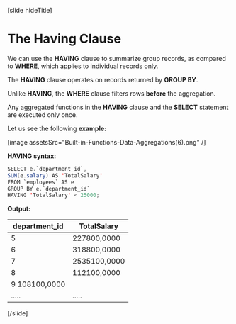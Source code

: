 [slide hideTitle]

# The Having Clause

We can use the **HAVING** clause to summarize group records, as compared to **WHERE**, which applies to individual records only.

The **HAVING** clause operates on records returned by **GROUP BY**.

Unlike **HAVING**, the **WHERE** clause filters rows **before** the aggregation.

Any aggregated functions in the **HAVING** clause and the **SELECT** statement are executed only once.

Let us see the following **example:**

[image assetsSrc="Built-in-Functions-Data-Aggregations(6).png" /]

**HAVING syntax:**

``` java
SELECT e.`department_id`,
SUM(e.salary) AS 'TotalSalary'
FROM `employees` AS e
GROUP BY e.`department_id`
HAVING 'TotalSalary' < 25000;
```

**Output:**

| department_id | TotalSalary |
| --- | --- |
| 5 | 227800,0000 |
| 6 | 318800,0000 |
| 7 | 2535100,0000 |
| 8 | 112100,0000 |
| 9 108100,0000 |
| ..... | ..... |

[/slide]